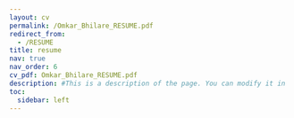 ```yaml
---
layout: cv
permalink: /Omkar_Bhilare_RESUME.pdf
redirect_from:
  - /RESUME
title: resume
nav: true
nav_order: 6
cv_pdf: Omkar_Bhilare_RESUME.pdf
description: #This is a description of the page. You can modify it in '_pages/cv.md'. You can also change or remove the top pdf download button.
toc:
  sidebar: left
---
```


